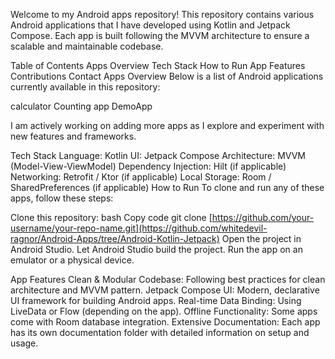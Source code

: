 Welcome to my Android apps repository! This repository contains various Android applications that I have developed using Kotlin and Jetpack Compose. Each app is built following the MVVM architecture to ensure a scalable and maintainable codebase.

Table of Contents
Apps Overview
Tech Stack
How to Run
App Features
Contributions
Contact
Apps Overview
Below is a list of Android applications currently available in this repository:

calculator
Counting app
DemoApp

I am actively working on adding more apps as I explore and experiment with new features and frameworks.

Tech Stack
Language: Kotlin
UI: Jetpack Compose
Architecture: MVVM (Model-View-ViewModel)
Dependency Injection: Hilt (if applicable)
Networking: Retrofit / Ktor (if applicable)
Local Storage: Room / SharedPreferences (if applicable)
How to Run
To clone and run any of these apps, follow these steps:

Clone this repository:
bash
Copy code
git clone [https://github.com/your-username/your-repo-name.git](https://github.com/whitedevil-ragnor/Android-Apps/tree/Android-Kotlin-Jetpack)
Open the project in Android Studio.
Let Android Studio build the project.
Run the app on an emulator or a physical device.

App Features
Clean & Modular Codebase: Following best practices for clean architecture and MVVM pattern.
Jetpack Compose UI: Modern, declarative UI framework for building Android apps.
Real-time Data Binding: Using LiveData or Flow (depending on the app).
Offline Functionality: Some apps come with Room database integration.
Extensive Documentation: Each app has its own documentation folder with detailed information on setup and usage.
